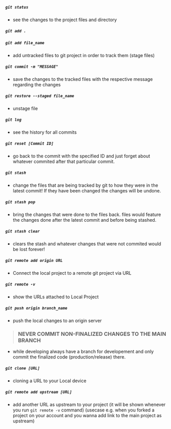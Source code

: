 ##### `git status`
- see the changes to the project files and directory

##### `git add .`
##### `git add file_name`
- add untracked files to git project in order to track them (stage files)

##### `git commit -m "MESSAGE"`
- save the changes to the tracked files with the respective message regarding the changes

##### `git restore --staged file_name`
- unstage file

##### `git log`
- see the history for all commits

##### `git reset [Commit ID]`
- go back to the commit with the specified ID and just forget about whatever commited after that particular commit.

##### `git stash`
- change the files that are being tracked by git to how they were in the latest commit! If they have been changed the changes will be undone.

##### `git stash pop`
- bring the changes that were done to the files back. files would feature the changes done after the latest commit and before being stashed.

##### `git stash clear`
- clears the stash and whatever changes that were not commited would be lost forever!

##### `git remote add origin URL`
- Connect the local project to a remote git project via URL

##### `git remote -v`
- show the URLs attached to Local Project

##### `git push origin branch_name`
- push the local changes to an origin server

>### NEVER COMMIT NON-FINALIZED CHANGES TO THE MAIN BRANCH
- while developing always have a branch for developement and only commit the finalized code (production/release) there.

##### `git clone [URL]`
- cloning a URL to your Local device

##### `git remote add upstream [URL]`
- add another URL as upstream to your project (it will be shown whenever you run `git remote -v` command) (usecase e.g. when you forked a project on your account and you wanna add link to the main project as upstream)